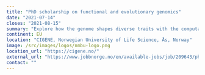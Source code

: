 ```yaml
---
title: "PhD scholarship on functional and evolutionary genomics"
date: "2021-07-14"
closes: "2021-08-15"
summary: "Explore how the genome shapes diverse traits with the computational analysis. Watch the [video about this position](https://www.youtube.com/watch?v=KNLIX3asTiE)."
continent: EU
location: "CIGENE, Norwegian University of Life Science, Ås, Norway"
image: /src/images/logos/nmbu-logo.png
location_url: "https://cigene.no/"
external_url: "https://www.jobbnorge.no/en/available-jobs/job/209643/phd-scholarship-on-functional-and-evolutionary-genomics"
contact: ""
---
```

